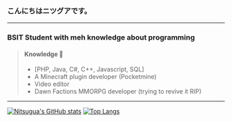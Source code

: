 
### こんにちはニツグアです。
---
### BSIT Student with meh knowledge about programming

> #### Knowledge :pencil:
> - [PHP, Java, C#, C++, Javascript, SQL]
> - A Minecraft plugin developer (Pocketmine)
> - Video editor
> - Dawn Factions MMORPG developer (trying to revive it RIP)
---
[![Nitsugua's GitHub stats](https://github-readme-stats.vercel.app/api?username=Nitsuguaaa&show_icons=true&theme=tokyonight)](https://github.com/Nitsuguaaa) [![Top Langs](https://github-readme-stats.vercel.app/api/top-langs/?username=Nitsuguaaa&layout=compact)](https://github.com/Nitsuguaaa)
